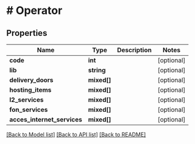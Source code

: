 # # Operator

## Properties

Name | Type | Description | Notes
------------ | ------------- | ------------- | -------------
**code** | **int** |  | [optional]
**lib** | **string** |  | [optional]
**delivery_doors** | **mixed[]** |  | [optional]
**hosting_items** | **mixed[]** |  | [optional]
**l2_services** | **mixed[]** |  | [optional]
**fon_services** | **mixed[]** |  | [optional]
**acces_internet_services** | **mixed[]** |  | [optional]

[[Back to Model list]](../../README.md#models) [[Back to API list]](../../README.md#endpoints) [[Back to README]](../../README.md)
